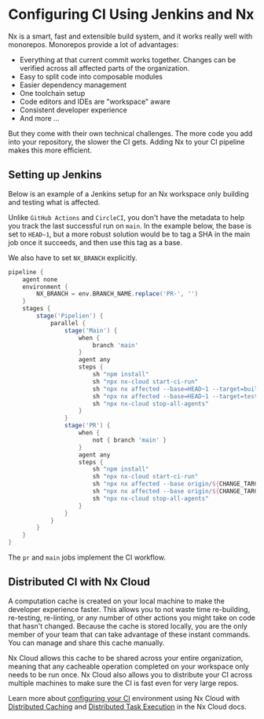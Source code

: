 # Configuring CI Using Jenkins and Nx

Nx is a smart, fast and extensible build system, and it works really well with monorepos. Monorepos provide a lot of advantages:

- Everything at that current commit works together. Changes can be verified across all affected parts of the organization.
- Easy to split code into composable modules
- Easier dependency management
- One toolchain setup
- Code editors and IDEs are "workspace" aware
- Consistent developer experience
- And more ...

But they come with their own technical challenges. The more code you add into your repository, the slower the CI gets. Adding Nx to your CI pipeline makes this more efficient.

## Setting up Jenkins

Below is an example of a Jenkins setup for an Nx workspace only building and testing what is affected.

Unlike `GitHub Actions` and `CircleCI`, you don't have the metadata to help you track the last successful run on `main`. In the example below, the base is set to `HEAD~1`, but a more robust solution would be to tag a SHA in the main job once it succeeds, and then use this tag as a base.

We also have to set `NX_BRANCH` explicitly.

```groovy
pipeline {
    agent none
    environment {
        NX_BRANCH = env.BRANCH_NAME.replace('PR-', '')
    }
    stages {
        stage('Pipelien') {
            parallel {
                stage('Main') {
                    when {
                        branch 'main'
                    }
                    agent any
                    steps {
                        sh "npm install"
                        sh "npx nx-cloud start-ci-run"
                        sh "npx nx affected --base=HEAD~1 --target=build --parallel --max-parallel=3"
                        sh "npx nx affected --base=HEAD~1 --target=test --parallel --max-parallel=2"
                        sh "npx nx-cloud stop-all-agents"
                    }
                }
                stage('PR') {
                    when {
                        not { branch 'main' }
                    }
                    agent any
                    steps {
                        sh "npm install"
                        sh "npx nx-cloud start-ci-run"
                        sh "npx nx affected --base origin/${CHANGE_TARGET:-main} --target=build --parallel --max-parallel=3"
                        sh "npx nx affected --base origin/${CHANGE_TARGET:-main} --target=test --parallel --max-parallel=2"
                        sh "npx nx-cloud stop-all-agents"
                    }
                }
            }
        }
    }
}
```

The `pr` and `main` jobs implement the CI workflow.

## Distributed CI with Nx Cloud

A computation cache is created on your local machine to make the developer experience faster. This allows you to not waste time re-building, re-testing, re-linting, or any number of other actions you might take on code that hasn't changed. Because the cache is stored locally, you are the only member of your team that can take advantage of these instant commands. You can manage and share this cache manually.

Nx Cloud allows this cache to be shared across your entire organization, meaning that any cacheable operation completed on your workspace only needs to be run once. Nx Cloud also allows you to distribute your CI across multiple machines to make sure the CI is fast even for very large repos.

Learn more about [configuring your CI](https://nx.app/docs/configuring-ci) environment using Nx Cloud with [Distributed Caching](https://nx.app/docs/distributed-caching) and [Distributed Task Execution](https://nx.app/docs/distributed-execution) in the Nx Cloud docs.
